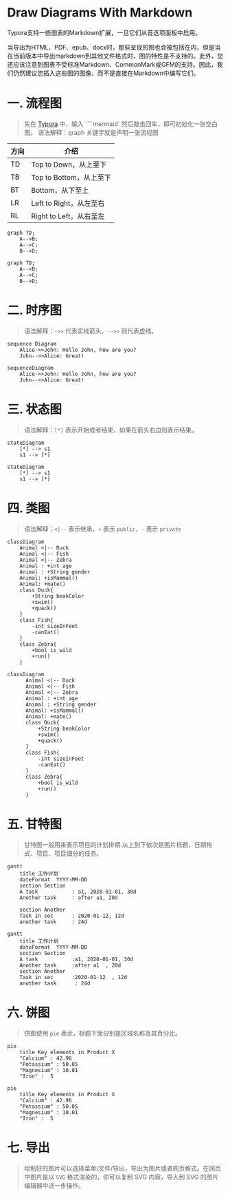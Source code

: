 

# Draw Diagrams With Markdown

Typora支持一些图表的Markdown扩展，一旦它们从首选项面板中启用。

当导出为HTML、PDF、epub、docx时，那些呈现的图也会被包括在内，但是当在当前版本中导出markdown到其他文件格式时，图的特性是不支持的。此外，您还应该注意到图表不受标准Markdown、CommonMark或GFM的支持。因此，我们仍然建议您插入这些图的图像，而不是直接在Markdown中编写它们。

# 一. 流程图 

> 先在 [Typora](https://so.csdn.net/so/search?q=Typora&spm=1001.2101.3001.7020) 中，输入 ````mermaid` 然后敲击回车，即可初始化一张空白图。
> 语法解释：graph 关键字就是声明一张流程图

| 方向 | 介绍                    |
| ---- | ----------------------- |
| TD   | Top to Down，从上至下   |
| TB   | Top to Bottom，从上至下 |
| BT   | Bottom，从下至上        |
| LR   | Left to Right，从左至右 |
| RL   | Right to Left，从右至左 |

```
graph TD;
    A-->B;
    A-->C;
    B-->D;
```

```mermaid
graph TD;
    A-->B;
    A-->C;
    B-->D;
```



# 二. 时序图

> 语法解释：`->>` 代表实线箭头，`-->>` 则代表虚线。

```
sequence Diagram
    Alice->>John: Hello John, how are you?
    John-->>Alice: Great!
```

```mermaid
sequenceDiagram
   	Alice->>John: Hello John, how are you?
    John-->>Alice: Great!
```



# 三. 状态图

> 语法解释：`[*]` 表示开始或者结束，如果在箭头右边则表示结束。

```
stateDiagram
    [*] --> s1
    s1 --> [*]
```

```mermaid
stateDiagram
    [*] --> s1
    s1 --> [*]
```



# 四. 类图

> 语法解释：`<|--` 表示继承，`+` 表示 `public`，`-` 表示 `private`

```
classDiagram
    Animal <|-- Duck
    Animal <|-- Fish
    Animal <|-- Zebra
    Animal : +int age
    Animal : +String gender
    Animal: +isMammal()
    Animal: +mate()
    class Duck{
        +String beakColor
        +swim()
        +quack()
    }
    class Fish{
        -int sizeInFeet
        -canEat()
    }
    class Zebra{
        +bool is_wild
        +run()
    }     
```

```mermaid
classDiagram
      Animal <|-- Duck
      Animal <|-- Fish
      Animal <|-- Zebra
      Animal : +int age
      Animal : +String gender
      Animal: +isMammal()
      Animal: +mate()
      class Duck{
          +String beakColor
          +swim()
          +quack()
      }
      class Fish{
          -int sizeInFeet
          -canEat()
      }
      class Zebra{
          +bool is_wild
          +run()
      }
```



# 五. 甘特图

> 甘特图一般用来表示项目的计划排期.从上到下依次是图片标题、日期格式、项目、项目细分的任务。

```
gantt
    title 工作计划
    dateFormat  YYYY-MM-DD
    section Section
    A task           : a1, 2020-01-01, 30d
    Another task     : after a1, 20d
    
    section Another
    Task in sec      : 2020-01-12, 12d
    another task     : 24d
```

```mermaid
gantt
    title 工作计划
    dateFormat  YYYY-MM-DD
    section Section
    A task           :a1, 2020-01-01, 30d
    Another task     :after a1  , 20d
    section Another
    Task in sec      :2020-01-12  , 12d
    another task      : 24d
```



# 六. 饼图

> 饼图使用 `pie` 表示，标题下面分别是区域名称及其百分比。

```
pie
    title Key elements in Product X
    "Calcium" : 42.96
    "Potassium" : 50.05
    "Magnesium" : 10.01
    "Iron" :  5
```

```mermaid
pie
    title Key elements in Product X
    "Calcium" : 42.96
    "Potassium" : 50.05
    "Magnesium" : 10.01
    "Iron" :  5
```



# 七. 导出

> 绘制好的图片可以选择菜单/文件/导出，导出为图片或者网页格式。在网页中图片是以 `SVG` 格式渲染的，你可以复制 SVG 内容，导入到 SVG 的图片编辑器中进一步操作。
